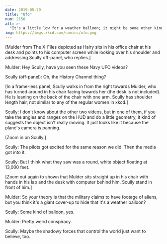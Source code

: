 ```yaml
---
date: 2019-05-29
title: "Ufo"
num: 2156
alt: >-
  "It's a little low for a weather balloon; it might be some other kind." "Yeah. Besides, I know I'm the alien conspiracy guy, but come on--the idea that the government would care about hiding something so mundane as atmospheric temperature measurement is too ridiculous even for me."
img: https://imgs.xkcd.com/comics/ufo.png
---
```

[Mulder from The X-Files depicted as Hairy sits in his office chair at his desk and points to his computer screen while looking over his shoulder and addressing Scully off-panel, who replies.]

Mulder: Hey Scully, have you seen these Navy UFO videos?

Scully (off-panel): Oh, the History Channel thing?

[In a frame-less panel, Scully walks in from the right towards Mulder, who has turned around in his chair facing towards her (the desk is not included). He is leaning on the back of the chair with one arm. Scully has shoulder length hair, not similar to any of the regular women in xkcd.]

Scully: I don't know about the other two videos, but in one of them, if you take the angles and ranges on the HUD and do a little geometry, it kind of suggests the object isn't really moving. It just looks like it because the plane's camera is panning.

[Zoom in on Scully.]

Scully: The pilots got excited for the same reason we did. Then the media got into it.

Scully: But I think what they saw was a round, white object floating at 13,000 feet.

[Zoom out again to shown that Mulder sits straight up in his chair with hands in his lap and the desk with computer behind him. Scully stand in front of him.]

Mulder: So your theory is that the military claims to have footage of aliens, but you think it's a giant cover-up to hide that it's a weather balloon?

Scully: Some kind of balloon, yes.

Mulder: Pretty weird conspiracy.

Scully: Maybe the shadowy forces that control the world just want to believe, too.